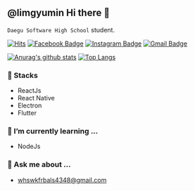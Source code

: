 ## @limgyumin Hi there 👋

`Daegu Software High School` student.

[![Hits](https://hits.seeyoufarm.com/api/count/incr/badge.svg?url=https%3A%2F%2Fgithub.com%2Flimgyumin)](https://hits.seeyoufarm.com)
[![Facebook Badge](https://img.shields.io/badge/-Facebook-1877f2?style=flat-square&logo=facebook&logoColor=white&link=hhttps://www.facebook.com/profile.php?id=100048700034135)](https://www.facebook.com/profile.php?id=100040880319481)
[![Instagram Badge](https://img.shields.io/badge/-Instagram-dd2a7b?style=flat-square&logo=instagram&logoColor=white&link=https://www.instagram.com/g_yyuu_/)](https://www.instagram.com/g_yyuu_)
[![Gmail Badge](https://img.shields.io/badge/-Gmail-c14438?style=flat-square&logo=Gmail&logoColor=white&link=mailto:whswkfrbals4348@gmail.com)](mailto:whswkfrbals4348@gmail.com) 

[![Anurag's github stats](https://github-readme-stats.vercel.app/api?username=limgyumin&count_private=true&show_icons=true&hide_border=true)](https://github.com/anuraghazra/github-readme-stats)
[![Top Langs](https://github-readme-stats.vercel.app/api/top-langs/?username=limgyumin&hide=css,html)](https://github.com/anuraghazra/github-readme-stats)

### 🔭 Stacks
- ReactJs
- React Native
- Electron
- Flutter

### 🌱 I’m currently learning ...
- NodeJs

### 💬 Ask me about ...
- whswkfrbals4348@gmail.com
